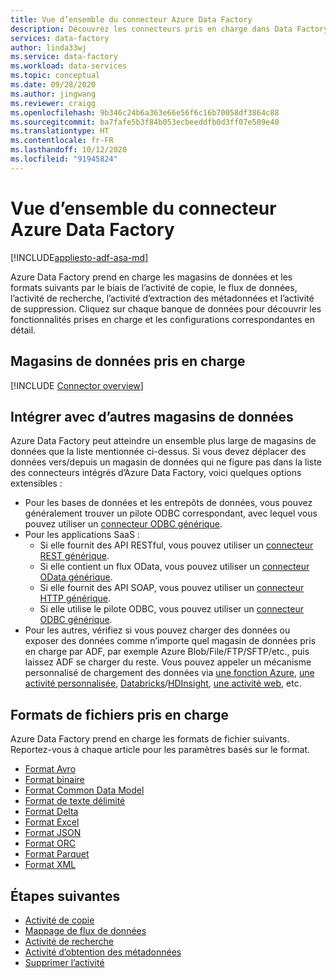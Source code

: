 ```yaml
---
title: Vue d’ensemble du connecteur Azure Data Factory
description: Découvrez les connecteurs pris en charge dans Data Factory.
services: data-factory
author: linda33wj
ms.service: data-factory
ms.workload: data-services
ms.topic: conceptual
ms.date: 09/28/2020
ms.author: jingwang
ms.reviewer: craigg
ms.openlocfilehash: 9b346c24b6a363e66e56f6c16b70058df3864c88
ms.sourcegitcommit: ba7fafe5b3f84b053ecbeeddfb0d3ff07e509e40
ms.translationtype: HT
ms.contentlocale: fr-FR
ms.lasthandoff: 10/12/2020
ms.locfileid: "91945824"
---
```

# <a name="azure-data-factory-connector-overview"></a>Vue d’ensemble du connecteur Azure Data Factory

[!INCLUDE[appliesto-adf-asa-md](includes/appliesto-adf-asa-md.md)]

Azure Data Factory prend en charge les magasins de données et les formats suivants par le biais de l’activité de copie, le flux de données, l’activité de recherche, l’activité d’extraction des métadonnées et l’activité de suppression. Cliquez sur chaque banque de données pour découvrir les fonctionnalités prises en charge et les configurations correspondantes en détail.

## <a name="supported-data-stores"></a>Magasins de données pris en charge

[!INCLUDE [Connector overview](../../includes/data-factory-v2-connector-overview.md)]

## <a name="integrate-with-more-data-stores"></a>Intégrer avec d’autres magasins de données

Azure Data Factory peut atteindre un ensemble plus large de magasins de données que la liste mentionnée ci-dessus. Si vous devez déplacer des données vers/depuis un magasin de données qui ne figure pas dans la liste des connecteurs intégrés d’Azure Data Factory, voici quelques options extensibles :
- Pour les bases de données et les entrepôts de données, vous pouvez généralement trouver un pilote ODBC correspondant, avec lequel vous pouvez utiliser un [connecteur ODBC générique](connector-odbc.md).
- Pour les applications SaaS :
    - Si elle fournit des API RESTful, vous pouvez utiliser un [connecteur REST générique](connector-rest.md).
    - Si elle contient un flux OData, vous pouvez utiliser un [connecteur OData générique](connector-odata.md).
    - Si elle fournit des API SOAP, vous pouvez utiliser un [connecteur HTTP générique](connector-http.md).
    - Si elle utilise le pilote ODBC, vous pouvez utiliser un [connecteur ODBC générique](connector-odbc.md).
- Pour les autres, vérifiez si vous pouvez charger des données ou exposer des données comme n’importe quel magasin de données pris en charge par ADF, par exemple Azure Blob/File/FTP/SFTP/etc., puis laissez ADF se charger du reste. Vous pouvez appeler un mécanisme personnalisé de chargement des données via [une fonction Azure](control-flow-azure-function-activity.md), [une activité personnalisée](transform-data-using-dotnet-custom-activity.md), [Databricks](transform-data-databricks-notebook.md)/[HDInsight](transform-data-using-hadoop-hive.md), [une activité web](control-flow-web-activity.md), etc.

## <a name="supported-file-formats"></a>Formats de fichiers pris en charge

Azure Data Factory prend en charge les formats de fichier suivants. Reportez-vous à chaque article pour les paramètres basés sur le format.

- [Format Avro](format-avro.md)
- [Format binaire](format-binary.md)
- [Format Common Data Model](format-common-data-model.md)
- [Format de texte délimité](format-delimited-text.md)
- [Format Delta](format-delta.md)
- [Format Excel](format-excel.md)
- [Format JSON](format-json.md)
- [Format ORC](format-orc.md)
- [Format Parquet](format-parquet.md)
- [Format XML](format-xml.md)

## <a name="next-steps"></a>Étapes suivantes

- [Activité de copie](copy-activity-overview.md)
- [Mappage de flux de données](concepts-data-flow-overview.md)
- [Activité de recherche](control-flow-lookup-activity.md)
- [Activité d’obtention des métadonnées](control-flow-get-metadata-activity.md)
- [Supprimer l’activité](delete-activity.md)

